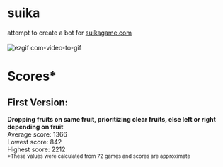 # suika
attempt to create a bot for [suikagame.com](suikagame.com)\
\
![ezgif com-video-to-gif](https://github.com/aiden10/suika/assets/51337166/00ab5085-a71d-455e-b6bc-52cdfe563dd9)
# Scores*
## First Version:
**Dropping fruits on same fruit, prioritizing clear fruits, else left or right depending on fruit**\
Average score: 1366\
Lowest score: 842\
Highest score: 2212\
<sup>*These values were calculated from 72 games and scores are approximate</sup>
